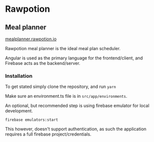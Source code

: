 # Rawpotion

## Meal planner

[mealplanner.rawpotion.io](https://mealplanner.rawpotion.io)

Rawpotion meal planner is the ideal meal plan scheduler.

Angular is used as the primary language for the frontend/client, and Firebase acts as the backend/server. 

### Installation

To get stated simply clone the repository, and run `yarn`

Make sure an environment.ts file is in `src/app/environments`.

An optional, but recommended step is using firebase emulator for local development.

`firebase emulators:start`

This however, doesn't support authentication, as such the application requires a full firebase project/credentials.






